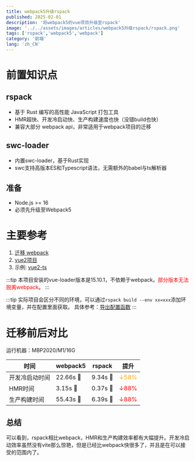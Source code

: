 ```yaml
---
title: webpack5升级rspack
published: 2025-02-01
description: '将webpack5的vue项目升级至rspack'
image: '../../assets/images/articles/webpack5升级rspack/rspack.png'
tags: ['rspack','webpack5','webpack']
category: '前端'
lang: 'zh_CN'
---
```



# 前置知识点
## rspack
* 基于 Rust 编写的高性能 JavaScript 打包工具
* HMR超快、开发冷启动快、生产构建速度也快（没错build也快）
* 兼容大部分 webpack api，非常适用于webpack项目的迁移

## swc-loader
* 内置swc-loader，基于Rust实现
* swc支持高版本ES和Typescript语法，无需额外的babel与ts解析器

## 准备
* Node.js >= 16 
* 必须先升级至Webpack5




# 主要参考
1. [迁移 webpack](https://rspack.org/zh/guide/migration/webpack)
2. [vue2项目](https://rspack.org/zh/guide/tech/vue#vue-2)
3. 示例: [vue2-ts](https://github.com/rspack-contrib/rspack-examples/tree/main/rspack/vue2-ts)


:::tip
本项目安装的vue-loader版本是15.10.1，不依赖于webpack。<span style="color:red">部分版本无法脱离webpack</span>。
:::

:::tip
实际项目会区分不同的环境，可以通过`rspack build --env xx=xxx`添加环境变量，并在配置里面获取。
具体参考：[导出配置函数](https://rspack.org/zh/config/index#%E5%AF%BC%E5%87%BA%E9%85%8D%E7%BD%AE%E5%87%BD%E6%95%B0)
:::

# 迁移前后对比

运行机器：MBP2020/M1/16G

| 时间  |  webpack5  |  rspack  |     提升   | 
|------|----------|---------| ---------|
| 开发冷启动时间 | 22.66s 🐢| 9.34s 🚗  | <span style="color:orange">↓58%</span> |
| HMR时间 | 3.15s 🐢 | 0.37s 🚀| <span style="color:red">↓88%</span> |
| 生产构建时间 | 55.43s 🐢 | 6.39s 🚀| <span style="color:red">↓88%</span> |
 
## 总结
可以看到，rspack相比webpack，HMR和生产构建效率都有大幅提升。开发冷启动效率虽然没有vite那么惊艳，但是已经比webpack快很多了，并且是在可以接受的范围内了。
